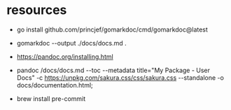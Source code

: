 # resources
- go install github.com/princjef/gomarkdoc/cmd/gomarkdoc@latest
- gomarkdoc --output ./docs/docs.md .
- https://pandoc.org/installing.html
-  pandoc /docs/docs.md --toc --metadata title="My Package - User Docs" -c https://unpkg.com/sakura.css/css/sakura.css --standalone -o docs/documentation.html;




- brew install pre-commit
